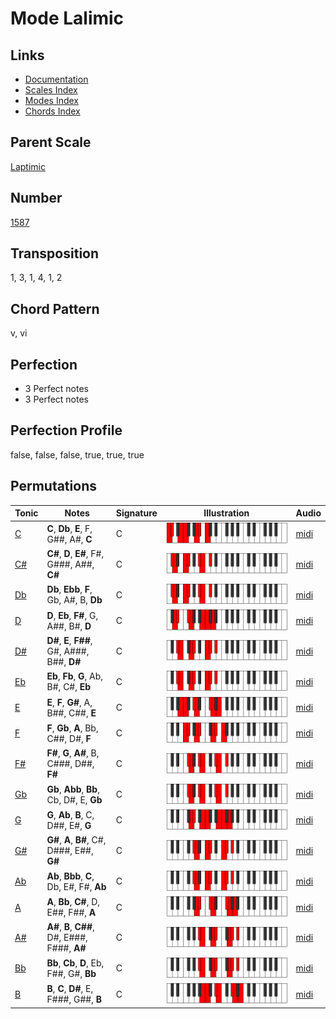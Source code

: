 # Mode Lalimic

## Links

- [Documentation](README.md)
- [Scales Index](Scales.md)
- [Modes Index](Modes.md)
- [Chords Index](Chords.md)

## Parent Scale

[Laptimic](ScaleLaptimic.md)

## Number

[1587](https://ianring.com/musictheory/scales/1587)

## Transposition

1, 3, 1, 4, 1, 2

## Chord Pattern

v, vi

## Perfection

- 3 Perfect notes
- 3 Perfect notes

## Perfection Profile

false, false, false, true, true, true

## Permutations

| Tonic | Notes | Signature | Illustration | Audio |
|-------|-------|-----------|--------------|-------|
| [C](ModeCNaturalLalimic.md) | **C**, **Db**, **E**, F, G##, A#, **C** | C | ![CNaturalLalimic](ModeCNaturalLalimic.png) | [midi](https://github.com/edipermadi/music/blob/main/docs/ModeCNaturalLalimic.mid?raw=true) |
| [C#](ModeCSharpLalimic.md) | **C#**, **D**, **E#**, F#, G###, A##, **C#** | C | ![CSharpLalimic](ModeCSharpLalimic.png) | [midi](https://github.com/edipermadi/music/blob/main/docs/ModeCSharpLalimic.mid?raw=true) |
| [Db](ModeDFlatLalimic.md) | **Db**, **Ebb**, **F**, Gb, A#, B, **Db** | C | ![DFlatLalimic](ModeDFlatLalimic.png) | [midi](https://github.com/edipermadi/music/blob/main/docs/ModeDFlatLalimic.mid?raw=true) |
| [D](ModeDNaturalLalimic.md) | **D**, **Eb**, **F#**, G, A##, B#, **D** | C | ![DNaturalLalimic](ModeDNaturalLalimic.png) | [midi](https://github.com/edipermadi/music/blob/main/docs/ModeDNaturalLalimic.mid?raw=true) |
| [D#](ModeDSharpLalimic.md) | **D#**, **E**, **F##**, G#, A###, B##, **D#** | C | ![DSharpLalimic](ModeDSharpLalimic.png) | [midi](https://github.com/edipermadi/music/blob/main/docs/ModeDSharpLalimic.mid?raw=true) |
| [Eb](ModeEFlatLalimic.md) | **Eb**, **Fb**, **G**, Ab, B#, C#, **Eb** | C | ![EFlatLalimic](ModeEFlatLalimic.png) | [midi](https://github.com/edipermadi/music/blob/main/docs/ModeEFlatLalimic.mid?raw=true) |
| [E](ModeENaturalLalimic.md) | **E**, **F**, **G#**, A, B##, C##, **E** | C | ![ENaturalLalimic](ModeENaturalLalimic.png) | [midi](https://github.com/edipermadi/music/blob/main/docs/ModeENaturalLalimic.mid?raw=true) |
| [F](ModeFNaturalLalimic.md) | **F**, **Gb**, **A**, Bb, C##, D#, **F** | C | ![FNaturalLalimic](ModeFNaturalLalimic.png) | [midi](https://github.com/edipermadi/music/blob/main/docs/ModeFNaturalLalimic.mid?raw=true) |
| [F#](ModeFSharpLalimic.md) | **F#**, **G**, **A#**, B, C###, D##, **F#** | C | ![FSharpLalimic](ModeFSharpLalimic.png) | [midi](https://github.com/edipermadi/music/blob/main/docs/ModeFSharpLalimic.mid?raw=true) |
| [Gb](ModeGFlatLalimic.md) | **Gb**, **Abb**, **Bb**, Cb, D#, E, **Gb** | C | ![GFlatLalimic](ModeGFlatLalimic.png) | [midi](https://github.com/edipermadi/music/blob/main/docs/ModeGFlatLalimic.mid?raw=true) |
| [G](ModeGNaturalLalimic.md) | **G**, **Ab**, **B**, C, D##, E#, **G** | C | ![GNaturalLalimic](ModeGNaturalLalimic.png) | [midi](https://github.com/edipermadi/music/blob/main/docs/ModeGNaturalLalimic.mid?raw=true) |
| [G#](ModeGSharpLalimic.md) | **G#**, **A**, **B#**, C#, D###, E##, **G#** | C | ![GSharpLalimic](ModeGSharpLalimic.png) | [midi](https://github.com/edipermadi/music/blob/main/docs/ModeGSharpLalimic.mid?raw=true) |
| [Ab](ModeAFlatLalimic.md) | **Ab**, **Bbb**, **C**, Db, E#, F#, **Ab** | C | ![AFlatLalimic](ModeAFlatLalimic.png) | [midi](https://github.com/edipermadi/music/blob/main/docs/ModeAFlatLalimic.mid?raw=true) |
| [A](ModeANaturalLalimic.md) | **A**, **Bb**, **C#**, D, E##, F##, **A** | C | ![ANaturalLalimic](ModeANaturalLalimic.png) | [midi](https://github.com/edipermadi/music/blob/main/docs/ModeANaturalLalimic.mid?raw=true) |
| [A#](ModeASharpLalimic.md) | **A#**, **B**, **C##**, D#, E###, F###, **A#** | C | ![ASharpLalimic](ModeASharpLalimic.png) | [midi](https://github.com/edipermadi/music/blob/main/docs/ModeASharpLalimic.mid?raw=true) |
| [Bb](ModeBFlatLalimic.md) | **Bb**, **Cb**, **D**, Eb, F##, G#, **Bb** | C | ![BFlatLalimic](ModeBFlatLalimic.png) | [midi](https://github.com/edipermadi/music/blob/main/docs/ModeBFlatLalimic.mid?raw=true) |
| [B](ModeBNaturalLalimic.md) | **B**, **C**, **D#**, E, F###, G##, **B** | C | ![BNaturalLalimic](ModeBNaturalLalimic.png) | [midi](https://github.com/edipermadi/music/blob/main/docs/ModeBNaturalLalimic.mid?raw=true) |
